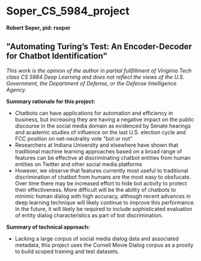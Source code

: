 # Soper_CS_5984_project  

**Robert Soper, pid: rsoper**

## "Automating Turing’s Test: An Encoder-Decoder for Chatbot Identification"

*This work is the opinion of the author in partial fullfillment of Viriginia Tech class CS 5984 Deep Learning and does not reflect the views of the U.S. Government, the Department of Defense, or the Defense Intelligence Agency.*

**Summary rationale for this project:**  
- Chatbots can have applications for automation and efficiency in business, but increasing they are having a negative impact on the public discourse in the social media domain as evidenced by Senate hearings and academic studies of influence on the last U.S. election cycle and FCC position on net-neutrality vote "bot or not"
- Researchers at Indiana University and elsewhere have shown that traditional machine learning approaches based on a broad range of features can be effective at discriminating chatbot entities from human entities on Twitter and other social media platforms
- However, we observe that features currently most useful to traditional discrimination of chatbot from humans are the most easy to obsfucate.  Over time there may be increased effort to hide bot activity to protect their effectiveness.  More difficult will be the ability of chatbots to minimic human dialog with high accuracy, although recent advances in deep learning technique will likely continue to improve this performance.  In the future, it will likely be required to include sophisticated evaluation of entity dialog characteristics as part of bot discrimination.

**Summary of technical approach:**
- Lacking a large corpus of social media dialog data and associated metadata, this project uses the Cornell Movie Dialog corpus as a proxity to build scoped training and test datasets.
